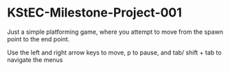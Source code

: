 # KStEC-Milestone-Project-001

Just a simple platforming game, where you attempt to move from the spawn point to the end point.

Use the left and right arrow keys to move, p to pause, and tab/ shift + tab to navigate the menus